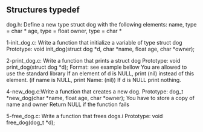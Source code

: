 ## Structures typedef

dog.h: Define a new type struct dog with the following elements:
name, type = char *
age, type = float
owner, type = char *

1-init_dog.c: Write a function that initialize a variable of type struct dog
Prototype: void init_dog(struct dog *d, char *name, float age, char *owner);

2-print_dog.c: Write a function that prints a struct dog
Prototype: void print_dog(struct dog *d);
Format: see example bellow
You are allowed to use the standard library
If an element of d is NULL, print (nil) instead of this element. (if name is NULL, print Name: (nil))
If d is NULL print nothing.

4-new_dog.c:Write a function that creates a new dog.
Prototype: dog_t *new_dog(char *name, float age, char *owner);
You have to store a copy of name and owner
Return NULL if the function fails

5-free_dog.c: Write a function that frees dogs.i
Prototype: void free_dog(dog_t *d);


